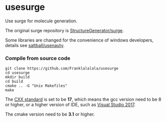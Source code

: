 # usesurge

Use surge for molecule generation.

The original surge repository is [StructureGenerator/surge](https://github.com/StructureGenerator/surge). 

Some libraries are changed for the convenience of windows developers, details see [saltball/usenauty](https://github.com/saltball/usenauty).

### Compile from source code

```shell
git clone https://github.com/Franklalalala/usesurge
cd usesurge
mkdir build
cd build
cmake .. -G "Unix Makefiles"
make
```

The [CXX standard](https://en.wikipedia.org/wiki/C%2B%2B17) is set to be **17**, which means the gcc version need to be 8 or higher, or a higher version of IDE, such as [Visual Studio 2017](https://en.wikipedia.org/wiki/Microsoft_Visual_Studio#2017).

The cmake version need to be **3.1** or higher.
